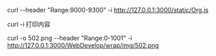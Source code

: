 curl --header "Range:9000-9300" -i http://127.0.0.1:3000/static/Org.js


curl -i 打印内容

curl -o 502.png --header "Range:0-1001" -i http://127.0.0.1:3000/WebDevelop/wrap/img/502.png